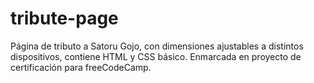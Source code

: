 # tribute-page
Página de tributo a Satoru Gojo, con dimensiones ajustables a distintos dispositivos, contiene HTML y CSS básico.
Enmarcada en proyecto de certificación para freeCodeCamp.
